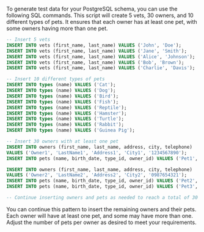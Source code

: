 To generate test data for your PostgreSQL schema, you can use the following SQL commands. This script will create 5 vets, 30 owners, and 10 different types of pets. It ensures that each owner has at least one pet, with some owners having more than one pet.

```sql
-- Insert 5 vets
INSERT INTO vets (first_name, last_name) VALUES ('John', 'Doe');
INSERT INTO vets (first_name, last_name) VALUES ('Jane', 'Smith');
INSERT INTO vets (first_name, last_name) VALUES ('Alice', 'Johnson');
INSERT INTO vets (first_name, last_name) VALUES ('Bob', 'Brown');
INSERT INTO vets (first_name, last_name) VALUES ('Charlie', 'Davis');

-- Insert 10 different types of pets
INSERT INTO types (name) VALUES ('Cat');
INSERT INTO types (name) VALUES ('Dog');
INSERT INTO types (name) VALUES ('Bird');
INSERT INTO types (name) VALUES ('Fish');
INSERT INTO types (name) VALUES ('Reptile');
INSERT INTO types (name) VALUES ('Hamster');
INSERT INTO types (name) VALUES ('Turtle');
INSERT INTO types (name) VALUES ('Rabbit');
INSERT INTO types (name) VALUES ('Guinea Pig');

-- Insert 30 owners with at least one pet
INSERT INTO owners (first_name, last_name, address, city, telephone)
VALUES ('Owner1', 'LastName1', 'Address1', 'City1', '1234567890');
INSERT INTO pets (name, birth_date, type_id, owner_id) VALUES ('Pet1', '2020-01-01', 1, 1);

INSERT INTO owners (first_name, last_name, address, city, telephone)
VALUES ('Owner2', 'LastName2', 'Address2', 'City2', '0987654321');
INSERT INTO pets (name, birth_date, type_id, owner_id) VALUES ('Pet2', '2020-02-01', 2, 2);
INSERT INTO pets (name, birth_date, type_id, owner_id) VALUES ('Pet3', '2020-03-01', 3, 2);

-- Continue inserting owners and pets as needed to reach a total of 30 owners
```

You can continue this pattern to insert the remaining owners and their pets. Each owner will have at least one pet, and some may have more than one. Adjust the number of pets per owner as desired to meet your requirements.